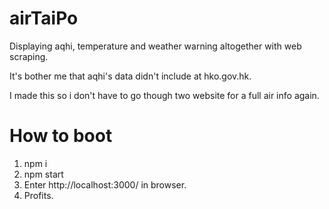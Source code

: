 # airTaiPo

Displaying aqhi, temperature and weather warning altogether with web scraping.

It's bother me that aqhi's data didn't include at hko.gov.hk.

I made this so i don't have to go though two website for a full air info again.

# How to boot
1. npm i 
2. npm start
3. Enter http://localhost:3000/ in browser.
4. Profits.

